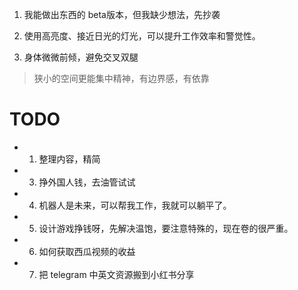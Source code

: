 1. 我能做出东西的 beta版本，但我缺少想法，先抄袭

2. 使用高亮度、接近日光的灯光，可以提升工作效率和警觉性。

3. 身体微微前倾，避免交叉双腿

> 狭小的空间更能集中精神，有边界感，有依靠

# TODO

- 1. 整理内容，精简

- 3. 挣外国人钱，去油管试试

- 4. 机器人是未来，可以帮我工作，我就可以躺平了。

- 5. 设计游戏挣钱呀，先解决温饱，要注意特殊的，现在卷的很严重。

- 6. 如何获取西瓜视频的收益

- 7. 把 telegram 中英文资源搬到小红书分享
